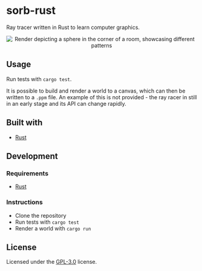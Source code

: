 # sorb-rust
Ray tracer written in Rust to learn computer graphics.

<p align="center">
    <img alt="Render depicting a sphere in the corner of a room, showcasing different patterns" src="https://user-images.githubusercontent.com/25749775/105761707-bb0c4580-5f53-11eb-82d0-8f23f4d51ad2.png" />
</p>

## Usage

Run tests with `cargo test`.

It is possible to build and render a world to a canvas, which can then be written to a `.ppm` file. An example of this is not provided - the ray racer in still in an early stage and its API can change rapidly.

## Built with

- [Rust](https://www.rust-lang.org/)

## Development

### Requirements

- [Rust](https://www.rust-lang.org/)

### Instructions

- Clone the repository
- Run tests with `cargo test`
- Render a world with `cargo run`

## License

Licensed under the [GPL-3.0](./LICENSE) license.
